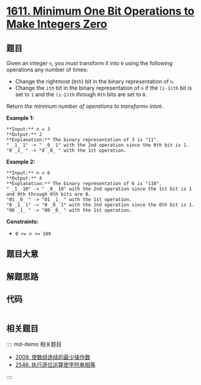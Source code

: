 # [1611. Minimum One Bit Operations to Make Integers Zero](https://leetcode.com/problems/minimum-one-bit-operations-to-make-integers-zero)

## 题目

Given an integer `n`, you must transform it into `0` using the following
operations any number of times:

  * Change the rightmost (`0th`) bit in the binary representation of `n`.
  * Change the `ith` bit in the binary representation of `n` if the `(i-1)th` bit is set to `1` and the `(i-2)th` through `0th` bits are set to `0`.

Return _the minimum number of operations to transform_`n` _into_`0` _._



**Example 1:**

    
    
    **Input:** n = 3
    **Output:** 2
    **Explanation:** The binary representation of 3 is "11".
    " _1_ 1" -> " _0_ 1" with the 2nd operation since the 0th bit is 1.
    "0 _1_ " -> "0 _0_ " with the 1st operation.
    

**Example 2:**

    
    
    **Input:** n = 6
    **Output:** 4
    **Explanation:** The binary representation of 6 is "110".
    " _1_ 10" -> " _0_ 10" with the 2nd operation since the 1st bit is 1 and 0th through 0th bits are 0.
    "01 _0_ " -> "01 _1_ " with the 1st operation.
    "0 _1_ 1" -> "0 _0_ 1" with the 2nd operation since the 0th bit is 1.
    "00 _1_ " -> "00 _0_ " with the 1st operation.
    



**Constraints:**

  * `0 <= n <= 109`


## 题目大意

## 解题思路

## 代码

```javascript

```

## 相关题目

:::: md-demo 相关题目
- [2009. 使数组连续的最少操作数](https://leetcode.com/problems/minimum-number-of-operations-to-make-array-continuous)
- [2546. 执行逐位运算使字符串相等](https://leetcode.com/problems/apply-bitwise-operations-to-make-strings-equal)

::::
